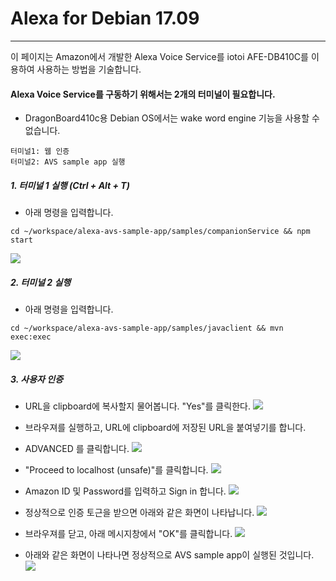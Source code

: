 # Alexa for Debian 17.09

---

이 페이지는 Amazon에서 개발한 Alexa Voice Service를 iotoi AFE-DB410C를 이용하여 사용하는 방법을 기술합니다.

#### Alexa Voice Service를 구동하기 위해서는 2개의 터미널이 필요합니다.
- DragonBoard410c용 Debian OS에서는 wake word engine 기능을 사용할 수 없습니다.
```
터미널1: 웹 인증
터미널2: AVS sample app 실행
```

##### 1. 터미널 1 실행 \(Ctrl + Alt + T\)
- 아래 명령을 입력합니다.
```
cd ~/workspace/alexa-avs-sample-app/samples/companionService && npm start
```
![](/assets/dragonBoard_alexa_step_1.png)

##### 2. 터미널 2 실행
- 아래 명령을 입력합니다.
```
cd ~/workspace/alexa-avs-sample-app/samples/javaclient && mvn exec:exec
```
![](/assets/dragonBoard_alexa_step_2.png)

##### 3. 사용자 인증
- URL을 clipboard에 복사할지 물어봅니다. "Yes"를 클릭한다.
![](/assets/dragonBoard_alexa_step_3.png)

- 브라우져를 실행하고, URL에 clipboard에 저장된 URL을 붙여넣기를 합니다.
- ADVANCED 를 클릭합니다.
![](/assets/dragonBoard_alexa_step_4.png)

- "Proceed to localhost \(unsafe\)"를 클릭합니다.
![](/assets/dragonBoard_alexa_step_5.png)

- Amazon ID 및 Password를 입력하고 Sign in 합니다.
![](/assets/dragonBoard_alexa_step_6.png)

- 정상적으로 인증 토근을 받으면 아래와 같은 화면이 나타납니다.
![](/assets/dragonBoard_alexa_step_7.png)

- 브라우져를 닫고, 아래 메시지창에서 "OK"를 클릭합니다.
![](/assets/dragonBoard_alexa_step_8.png)

- 아래와 같은 화면이 나타나면 정상적으로 AVS sample app이 실행된 것입니다.
![](/assets/dragonBoard_alexa_step_9.png)
